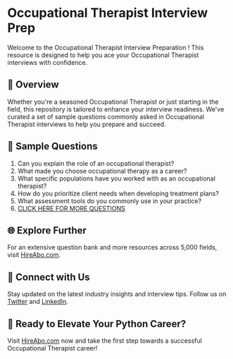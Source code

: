 # Occupational Therapist Interview Prep

Welcome to the Occupational Therapist Interview Preparation ! This resource is designed to help you ace your Occupational Therapist interviews with confidence.

## 🚀 Overview

Whether you're a seasoned Occupational Therapist or just starting in the field, this repository is tailored to enhance your interview readiness. We've curated a set of sample questions commonly asked in Occupational Therapist interviews to help you prepare and succeed.

## 📝 Sample Questions

1. Can you explain the role of an occupational therapist?
2. What made you choose occupational therapy as a career?
3. What specific populations have you worked with as an occupational therapist?
4. How do you prioritize client needs when developing treatment plans?
5. What assessment tools do you commonly use in your practice?
6. [CLICK HERE FOR MORE QUESTIONS](https://hireabo.com/job/2_2_18/Occupational%20Therapist)

## 🌐 Explore Further

For an extensive question bank and more resources across 5,000 fields, visit [HireAbo.com](https://www.hireabo.com).

## 📱 Connect with Us

Stay updated on the latest industry insights and interview tips. Follow us on [Twitter](https://twitter.com/hireabo) and [LinkedIn](https://www.linkedin.com/in/hire-abo-3609972a8/).

## 🚀 Ready to Elevate Your Python Career?

Visit [HireAbo.com](https://www.hireabo.com) now and take the first step towards a successful Occupational Therapist career!